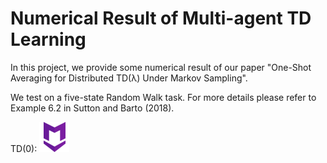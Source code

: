 # Numerical Result of Multi-agent TD Learning

In this project, we provide some numerical result of our paper "One-Shot Averaging for Distributed TD(λ) Under Markov Sampling". 

We test on a five-state Random Walk task. For more details please refer to Example 6.2 in Sutton and Barto (2018). 

TD(0):
![alt text](https://github.com/adam-p/markdown-here/raw/master/src/common/images/icon48.png "Logo Title Text 1")
